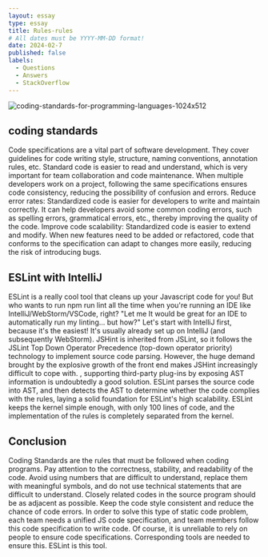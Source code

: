 ```yaml
---
layout: essay
type: essay
title: Rules-rules
# All dates must be YYYY-MM-DD format!
date: 2024-02-7
published: false
labels:
  - Questions
  - Answers
  - StackOverflow
---
```


![coding-standards-for-programming-languages-1024x512](https://github.com/jingyuh1/jingyuh1.github.io/assets/156954674/cc498319-1c9c-447c-b921-b2b526f2975e)


## coding standards

Code specifications are a vital part of software development. They cover guidelines for code writing style, structure, naming conventions, annotation rules, etc. Standard code is easier to read and understand, which is very important for team collaboration and code maintenance. When multiple developers work on a project, following the same specifications ensures code consistency, reducing the possibility of confusion and errors. Reduce error rates: Standardized code is easier for developers to write and maintain correctly. It can help developers avoid some common coding errors, such as spelling errors, grammatical errors, etc., thereby improving the quality of the code. Improve code scalability: Standardized code is easier to extend and modify. When new features need to be added or refactored, code that conforms to the specification can adapt to changes more easily, reducing the risk of introducing bugs.

## ESLint with IntelliJ

ESLint is a really cool tool that cleans up your Javascript code for you! But who wants to run npm run lint all the time when you're running an IDE like IntelliJ/WebStorm/VSCode, right? "Let me It would be great for an IDE to automatically run my linting... but how?" Let's start with IntelliJ first, because it's the easiest! It's usually already set up on IntelliJ (and subsequently WebStorm). JSHint is inherited from JSLint, so it follows the JSLint Top Down Operator Precedence (top-down operator priority) technology to implement source code parsing. However, the huge demand brought by the explosive growth of the front end makes JSHint increasingly difficult to cope with. , supporting third-party plug-ins by exposing AST information is undoubtedly a good solution. ESLint parses the source code into AST, and then detects the AST to determine whether the code complies with the rules, laying a solid foundation for ESLint's high scalability. ESLint keeps the kernel simple enough, with only 100 lines of code, and the implementation of the rules is completely separated from the kernel.


## Conclusion

Coding Standards are the rules that must be followed when coding programs. Pay attention to the correctness, stability, and readability of the code. Avoid using numbers that are difficult to understand, replace them with meaningful symbols, and do not use technical statements that are difficult to understand. Closely related codes in the source program should be as adjacent as possible. Keep the code style consistent and reduce the chance of code errors. In order to solve this type of static code problem, each team needs a unified JS code specification, and team members follow this code specification to write code. Of course, it is unreliable to rely on people to ensure code specifications. Corresponding tools are needed to ensure this. ESLint is this tool.
